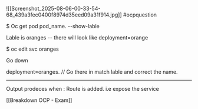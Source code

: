 ![[Screenshot_2025-08-06-00-33-54-68_439a3fec0400f8974d35eed09a31f914.jpg]]
#ocpquestion

$ Oc get pod pod_name. --show-lable

Lable is oranges --      there will look like deployment=orange 

$ oc edit svc oranges 


Go down

deployment=oranges.    // Go there in match lable and correct the name.


---

Output prodeces when :
Route is added. 
    i.e  expose the service



[[Breakdown OCP - Exam]]